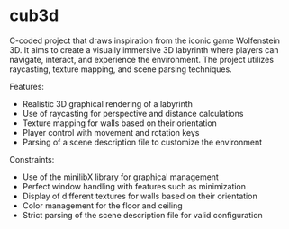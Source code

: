# cub3d

C-coded project that draws inspiration from the iconic game Wolfenstein 3D. It aims to create a visually immersive 3D labyrinth where players can navigate, interact, and experience the environment. The project utilizes raycasting, texture mapping, and scene parsing techniques.

Features:

- Realistic 3D graphical rendering of a labyrinth
- Use of raycasting for perspective and distance calculations
- Texture mapping for walls based on their orientation
- Player control with movement and rotation keys
- Parsing of a scene description file to customize the environment

Constraints:

- Use of the minilibX library for graphical management
- Perfect window handling with features such as minimization
- Display of different textures for walls based on their orientation
- Color management for the floor and ceiling
- Strict parsing of the scene description file for valid configuration
